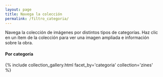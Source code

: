 ```yaml
---
layout: page
title: Navega la colección
permalink: /filtro_categoria/
---
```


Navega la colección de imágenes por distintos tipos de categorías. Haz clic en un ítem de la colección para ver una imagen ampliada e información sobre la obra.

#### Por categoría
{% include collection_gallery.html facet_by='categoria' collection='zines' %}

